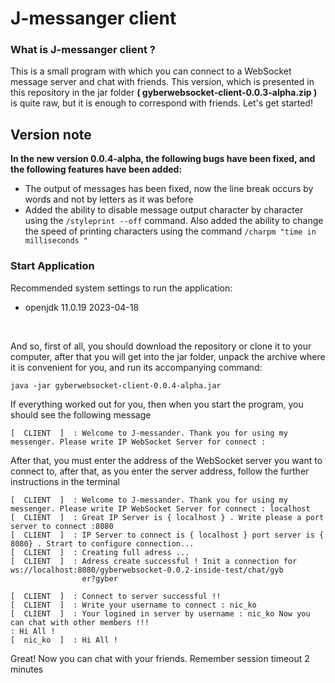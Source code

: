 #  J-messanger client 

### What is J-messanger client ?

This is a small program with which you can connect to a WebSocket message server and chat with friends. This version, which is presented in this repository in the jar folder **( gyberwebsocket-client-0.0.3-alpha.zip )** is quite raw, but it is enough to correspond with friends. Let's get started!

## Version note

**In the new version 0.0.4-alpha, the following bugs have been fixed, and the following features have been added:**

 - The output of messages has been fixed, now the line break occurs by words and not by letters as it was before
 - Added the ability to disable message output character by character using the `/styleprint --off`  command. Also added the ability to change the speed of printing characters using the command `/charpm "time in milliseconds "`


### Start Application 

Recommended system settings to run the application:

- openjdk 11.0.19 2023-04-18

<br>


And so, first of all, you should download the repository or clone it to your computer, after that you will get into the jar folder, unpack the archive where it is convenient for you, and run its accompanying command: 

```
java -jar gyberwebsocket-client-0.0.4-alpha.jar

```

If everything worked out for you, then when you start the program, you should see the following message

```
[  CLIENT  ]  : Welcome to J-messander. Thank you for using my messenger. Please write IP WebSocket Server for connect :

```

After that, you must enter the address of the WebSocket server you want to connect to, after that, as you enter the server address, follow the further instructions in the terminal

```
[  CLIENT  ]  : Welcome to J-messander. Thank you for using my messenger. Please write IP WebSocket Server for connect : localhost
[  CLIENT  ]  : Great IP Server is { localhost } . Write please a port server to connect :8080
[  CLIENT  ]  : IP Server to connect is { localhost } port server is { 8080} . Strart to configure connection...
[  CLIENT  ]  : Creating full adress ...
[  CLIENT  ]  : Adress create successful ! Init a connection for ws://localhost:8080/gyberwebsocket-0.0.2-inside-test/chat/gyb
                er?gyber

[  CLIENT  ]  : Connect to server successful !!
[  CLIENT  ]  : Write your username to connect : nic_ko
[  CLIENT  ]  : Your logined in server by username : nic_ko Now you can chat with other members !!!
: Hi All !
[  nic_ko  ]  : Hi All !

```

Great! Now you can chat with your friends. Remember session timeout 2 minutes
